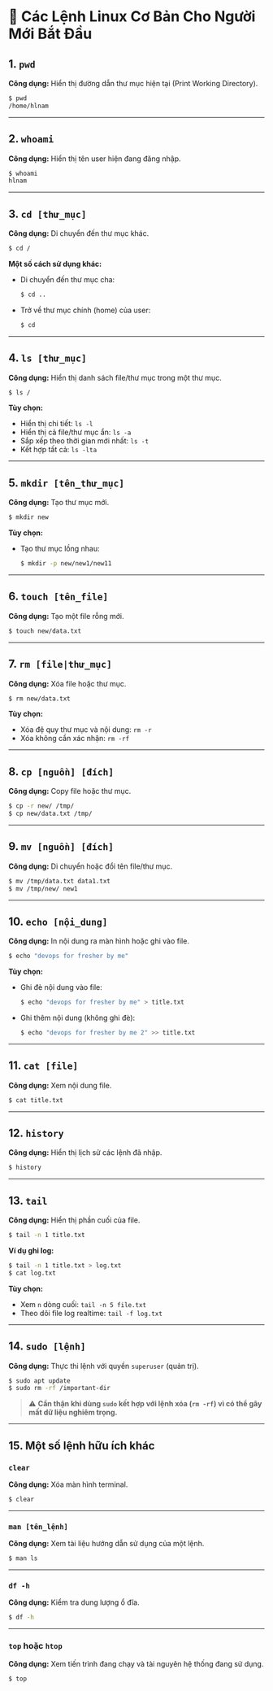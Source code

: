 # 📂 Các Lệnh Linux Cơ Bản Cho Người Mới Bắt Đầu

## 1. `pwd`

**Công dụng:** Hiển thị đường dẫn thư mục hiện tại (Print Working Directory).

```bash
$ pwd
/home/hlnam
```

---

## 2. `whoami`

**Công dụng:** Hiển thị tên user hiện đang đăng nhập.

```bash
$ whoami
hlnam
```

---

## 3. `cd [thư_mục]`

**Công dụng:** Di chuyển đến thư mục khác.

```bash
$ cd /
```

**Một số cách sử dụng khác:**

-   Di chuyển đến thư mục cha:

    ```bash
    $ cd ..
    ```

-   Trở về thư mục chính (home) của user:
    ```bash
    $ cd
    ```

---

## 4. `ls [thư_mục]`

**Công dụng:** Hiển thị danh sách file/thư mục trong một thư mục.

```bash
$ ls /
```

**Tùy chọn:**

-   Hiển thị chi tiết: `ls -l`
-   Hiển thị cả file/thư mục ẩn: `ls -a`
-   Sắp xếp theo thời gian mới nhất: `ls -t`
-   Kết hợp tất cả: `ls -lta`

---

## 5. `mkdir [tên_thư_mục]`

**Công dụng:** Tạo thư mục mới.

```bash
$ mkdir new
```

**Tùy chọn:**

-   Tạo thư mục lồng nhau:
    ```bash
    $ mkdir -p new/new1/new11
    ```

---

## 6. `touch [tên_file]`

**Công dụng:** Tạo một file rỗng mới.

```bash
$ touch new/data.txt
```

---

## 7. `rm [file|thư_mục]`

**Công dụng:** Xóa file hoặc thư mục.

```bash
$ rm new/data.txt
```

**Tùy chọn:**

-   Xóa đệ quy thư mục và nội dung: `rm -r`
-   Xóa không cần xác nhận: `rm -rf`

---

## 8. `cp [nguồn] [đích]`

**Công dụng:** Copy file hoặc thư mục.

```bash
$ cp -r new/ /tmp/
$ cp new/data.txt /tmp/
```

---

## 9. `mv [nguồn] [đích]`

**Công dụng:** Di chuyển hoặc đổi tên file/thư mục.

```bash
$ mv /tmp/data.txt data1.txt
$ mv /tmp/new/ new1
```

---

## 10. `echo [nội_dung]`

**Công dụng:** In nội dung ra màn hình hoặc ghi vào file.

```bash
$ echo "devops for fresher by me"
```

**Tùy chọn:**

-   Ghi đè nội dung vào file:

    ```bash
    $ echo "devops for fresher by me" > title.txt
    ```

-   Ghi thêm nội dung (không ghi đè):
    ```bash
    $ echo "devops for fresher by me 2" >> title.txt
    ```

---

## 11. `cat [file]`

**Công dụng:** Xem nội dung file.

```bash
$ cat title.txt
```

---

## 12. `history`

**Công dụng:** Hiển thị lịch sử các lệnh đã nhập.

```bash
$ history
```

---

## 13. `tail`

**Công dụng:** Hiển thị phần cuối của file.

```bash
$ tail -n 1 title.txt
```

**Ví dụ ghi log:**

```bash
$ tail -n 1 title.txt > log.txt
$ cat log.txt
```

**Tùy chọn:**

-   Xem `n` dòng cuối: `tail -n 5 file.txt`
-   Theo dõi file log realtime: `tail -f log.txt`

---

## 14. `sudo [lệnh]`

**Công dụng:** Thực thi lệnh với quyền `superuser` (quản trị).

```bash
$ sudo apt update
$ sudo rm -rf /important-dir
```

> ⚠️ **Cẩn thận khi dùng `sudo` kết hợp với lệnh xóa (`rm -rf`) vì có thể gây mất dữ liệu nghiêm trọng.**

---

## 15. Một số lệnh hữu ích khác

### `clear`

**Công dụng:** Xóa màn hình terminal.

```bash
$ clear
```

---

### `man [tên_lệnh]`

**Công dụng:** Xem tài liệu hướng dẫn sử dụng của một lệnh.

```bash
$ man ls
```

---

### `df -h`

**Công dụng:** Kiểm tra dung lượng ổ đĩa.

```bash
$ df -h
```

---

### `top` hoặc `htop`

**Công dụng:** Xem tiến trình đang chạy và tài nguyên hệ thống đang sử dụng.

```bash
$ top
```
